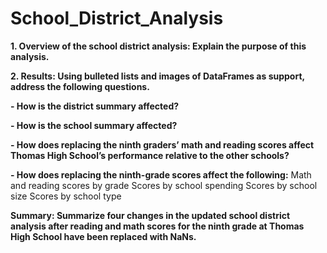 # School_District_Analysis

**1. Overview of the school district analysis: Explain the purpose of this analysis.**



**2. Results: Using bulleted lists and images of DataFrames as support, address the following questions.**


**- How is the district summary affected?**

**- How is the school summary affected?**

**- How does replacing the ninth graders’ math and reading scores affect Thomas High School’s performance relative to the other schools?**


**- How does replacing the ninth-grade scores affect the following:**
Math and reading scores by grade
Scores by school spending
Scores by school size
Scores by school type


**Summary: Summarize four changes in the updated school district analysis after reading and math scores for the ninth grade at Thomas High School have been replaced with NaNs.**
